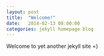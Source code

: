 ```yaml
---
layout: post
title:  "Welcome!"
date:   2014-02-13 08:00:00
categories: jekyll homepage blog
---
```



Welcome to yet another jekyll site =)

[jekyll-gh]: https://github.com/mojombo/jekyll
[jekyll]:    http://jekyllrb.com

